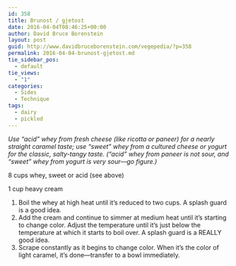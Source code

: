 ```yaml
---
id: 358
title: Brunost / gjetost
date: 2016-04-04T08:46:25+00:00
author: David Bruce Borenstein
layout: post
guid: http://www.davidbruceborenstein.com/vegepedia/?p=358
permalink: 2016-04-04-brunost-gjetost.md
tie_sidebar_pos:
  - default
tie_views:
  - "1"
categories:
  - Sides
  - Technique
tags:
  - dairy
  - pickled
---
```

_Use “acid” whey from fresh cheese (like ricotta or paneer) for a nearly straight caramel taste; use “sweet” whey from a cultured cheese or yogurt for the classic, salty-tangy taste. (“acid” whey from paneer is not sour, and “sweet” whey from yogurt is very sour—go figure.)_

8 cups whey, sweet or acid (see above)

1 cup heavy cream

  1. Boil the whey at high heat until it’s reduced to two cups. A splash guard is a good idea.
  2. Add the cream and continue to simmer at medium heat until it’s starting to change color. Adjust the temperature until it’s just below the temperature at which it starts to boil over. A splash guard is a REALLY good idea.
  3. Scrape constantly as it begins to change color. When it’s the color of light caramel, it’s done—transfer to a bowl immediately.